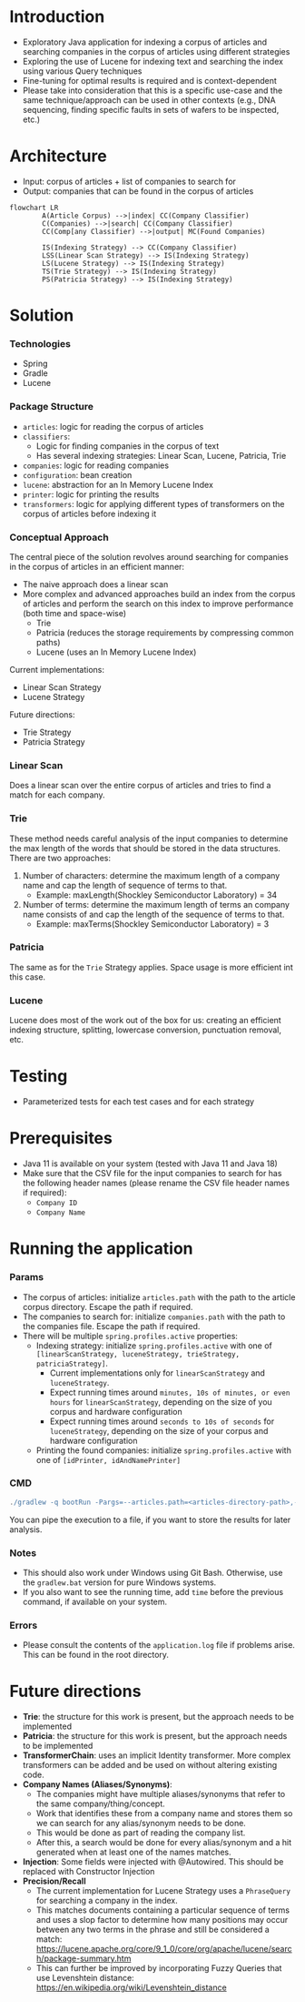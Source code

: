 # Introduction
- Exploratory Java application for indexing a corpus of articles and searching companies in the corpus of articles using different strategies
- Exploring the use of Lucene for indexing text and searching the index using various Query techniques
- Fine-tuning for optimal results is required and is context-dependent
- Please take into consideration that this is a specific use-case and the same technique/approach can be used in other contexts (e.g., DNA sequencing, finding specific faults in sets of wafers to be inspected, etc.)

# Architecture 
- Input: corpus of articles + list of companies to search for
- Output: companies that can be found in the corpus of articles

```mermaid
flowchart LR
        A(Article Corpus) -->|index| CC(Company Classifier)
        C(Companies) -->|search| CC(Company Classifier)
        CC(Comp[any Classifier) -->|output| MC(Found Companies)
    
        IS(Indexing Strategy) --> CC(Company Classifier)
        LSS(Linear Scan Strategy) --> IS(Indexing Strategy)
        LS(Lucene Strategy) --> IS(Indexing Strategy)
        TS(Trie Strategy) --> IS(Indexing Strategy)
        PS(Patricia Strategy) --> IS(Indexing Strategy)
```

# Solution
### Technologies
- Spring
- Gradle
- Lucene

### Package Structure
- `articles`: logic for reading the corpus of articles
- `classifiers`:
  - Logic for finding companies in the corpus of text
  - Has several indexing strategies: Linear Scan, Lucene, Patricia, Trie
- `companies`: logic for reading companies
- `configuration`: bean creation
- `lucene`: abstraction for an In Memory Lucene Index
- `printer`: logic for printing the results
- `transformers`: logic for applying different types of transformers on the corpus of articles before indexing it

### Conceptual Approach
The central piece of the solution revolves around searching for companies in the corpus of articles in an efficient manner:
- The naive approach does a linear scan
- More complex and advanced approaches build an index from the corpus of articles and perform the search on this index to improve performance (both time and space-wise)
  - Trie
  - Patricia (reduces the storage requirements by compressing common paths)
  - Lucene (uses an In Memory Lucene Index)

Current implementations:
- Linear Scan Strategy
- Lucene Strategy

Future directions:
- Trie Strategy
- Patricia Strategy

### Linear Scan
Does a linear scan over the entire corpus of articles and tries to find a match for each company.

### Trie 
These method needs careful analysis of the input companies to determine the max length of the words that should be stored in the data structures. 
There are two approaches:
1. Number of characters: determine the maximum length of a company name and cap the length of sequence of terms to that. 
   - Example: maxLength(Shockley Semiconductor Laboratory) = 34
2. Number of terms: determine the maximum length of terms an company name consists of and cap the length of the sequence of terms to that.
   - Example: maxTerms(Shockley Semiconductor Laboratory) = 3

### Patricia
The same as for the `Trie` Strategy applies. Space usage is more efficient int this case.

### Lucene
Lucene does most of the work out of the box for us: creating an efficient indexing structure, splitting, lowercase conversion, punctuation removal, etc.
 
# Testing
- Parameterized tests for each test cases and for each strategy

# Prerequisites
- Java 11 is available on your system (tested with Java 11 and Java 18)
- Make sure that the CSV file for the input companies to search for has the following header names (please rename the CSV file header names if required):
  - `Company ID`
  - `Company Name`

# Running the application

### Params
- The corpus of articles: initialize `articles.path` with the path to the article corpus directory. Escape the path if required. 
- The companies to search for: initialize `companies.path` with the path to the companies file. Escape the path if required.
- There will be multiple `spring.profiles.active` properties:
  - Indexing strategy: initialize `spring.profiles.active` with one of `[linearScanStrategy, luceneStrategy, trieStrategy, patriciaStrategy]`. 
    - Current implementations only for `linearScanStrategy` and `luceneStrategy`.
    - Expect running times around `minutes, 10s of minutes, or even hours` for `linearScanStrategy`, depending on the size of you corpus and hardware configuration
    - Expect running times around `seconds to 10s of seconds` for `luceneStrategy`, depending on the size of your corpus and hardware configuration
  - Printing the found companies: initialize `spring.profiles.active` with one of `[idPrinter, idAndNamePrinter]`

### CMD

```groovy
./gradlew -q bootRun -Pargs=--articles.path=<articles-directory-path>,--companies.path=<companies-file-path>,--spring.profiles.active=luceneStrategy,--spring.profiles.active=idAndNamePrinter
```

You can pipe the execution to a file, if you want to store the results for later analysis.

### Notes
- This should also work under Windows using Git Bash. Otherwise, use the `gradlew.bat` version for pure Windows systems.
- If you also want to see the running time, add `time` before the previous command, if available on your system.

### Errors
- Please consult the contents of the `application.log` file if problems arise. This can be found in the root directory.

# Future directions
- **Trie**: the structure for this work is present, but the approach needs to be implemented
- **Patricia**: the structure for this work is present, but the approach needs to be implemented
- **TransformerChain**: uses an implicit Identity transformer. More complex transformers can be added and be used on without altering existing code.
- **Company Names (Aliases/Synonyms)**: 
  - The companies might have multiple aliases/synonyms that refer to the same company/thing/concept. 
  - Work that identifies these from a company name and stores them so we can search for any alias/synonym needs to be done. 
  - This would be done as part of reading the company list. 
  - After this, a search would be done for every alias/synonym and a hit generated when at least one of the names matches.
- **Injection**: Some fields were injected with @Autowired. This should be replaced with Constructor Injection
- **Precision/Recall**
  - The current implementation for Lucene Strategy uses a `PhraseQuery` for searching a company in the index.
  - This matches documents containing a particular sequence of terms and uses a slop factor to determine how many positions may occur between any two terms in the phrase and still be considered a match: https://lucene.apache.org/core/9_1_0/core/org/apache/lucene/search/package-summary.htm 
  - This can further be improved by incorporating Fuzzy Queries that use Levenshtein distance: https://en.wikipedia.org/wiki/Levenshtein_distance

